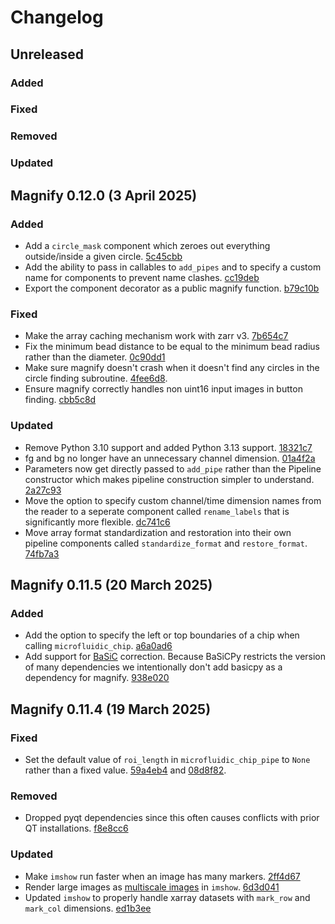 # Changelog

## Unreleased

### Added

### Fixed

### Removed

### Updated


## Magnify 0.12.0 (3 April 2025)

### Added
 - Add a `circle_mask` component which zeroes out everything outside/inside a given circle. [5c45cbb](https://github.com/FordyceLab/magnify/commit/5c45cbbe820121e7cf1e38a492ee9f573ff1e7f7)
 - Add the ability to pass in callables to `add_pipes` and to specify a custom name for components to prevent name clashes. [cc19deb](https://github.com/FordyceLab/magnify/commit/cc19debac94aff56edb217b1ad83acbd2a11ba33)
 - Export the component decorator as a public magnify function. [b79c10b](https://github.com/FordyceLab/magnify/commit/b79c10ba24e751bd86ab4a4628708729378cbcb9)

### Fixed
 - Make the array caching mechanism work with zarr v3. [7b654c7](https://github.com/FordyceLab/magnify/commit/7b654c744a917bc087ae5023aa6ed655d0cbb722)
 - Fix the minimum bead distance to be equal to the minimum bead radius rather than the diameter. [0c90dd1](https://github.com/FordyceLab/magnify/commit/0c90dd1a856390304581f02db3f61900273a9bd3)
 - Make sure magnify doesn't crash when it doesn't find any circles in the circle finding subroutine. [4fee6d8](https://github.com/FordyceLab/magnify/commit/4fee6d8e7572bca75b60f26d58fb5333a15dfc52).
 - Ensure magnify correctly handles non uint16 input images in button finding. [cbb5c8d](https://github.com/FordyceLab/magnify/commit/cbb5c8d9da2c63f2b6849ec1808104e5bc407784)

### Updated
 - Remove Python 3.10 support and added Python 3.13 support. [18321c7](https://github.com/FordyceLab/magnify/commit/18321c7101d481ec8b5017cca6454e2f8f4d56ab)
 - fg and bg no longer have an unnecessary channel dimension. [01a4f2a](https://github.com/FordyceLab/magnify/commit/01a4f2adb47bf72ebdabd0dafd22d6b53be31add)
 - Parameters now get directly passed to `add_pipe` rather than the Pipeline constructor which makes pipeline construction simpler to understand. [2a27c93](https://github.com/FordyceLab/magnify/commit/2a27c93e6d375568e9ec0c4b6652509f6d61dc7e)
 - Move the option to specify custom channel/time dimension names from the reader to a seperate component called `rename_labels` that is significantly more flexible. [dc741c6](https://github.com/FordyceLab/magnify/commit/dc741c613456d97bb59084f40bc41e10ca012f80)
 - Move array format standardization and restoration into their own pipeline components called `standardize_format` and `restore_format`. [74fb7a3](https://github.com/FordyceLab/magnify/commit/74fb7a3ffcbc2dfbbe6bda90dd4876686a326851)


## Magnify 0.11.5 (20 March 2025)

### Added
 - Add the option to specify the left or top boundaries of a chip when calling `microfluidic_chip`. [a6a0ad6](https://github.com/FordyceLab/magnify/commit/a6a0ad64be723be07e573c3146c683a026bdc8b9)
 - Add support for [BaSiC](https://github.com/peng-lab/BaSiCPy) correction. Because BaSiCPy restricts the version of many dependencies we intentionally don't add basicpy as a dependency for magnify. [938e020](https://github.com/FordyceLab/magnify/commit/938e0207e4ccca5d767d3eb44e508e2b2b140280)


## Magnify 0.11.4 (19 March 2025)

### Fixed
 - Set the default value of `roi_length` in `microfluidic_chip_pipe` to `None` rather than a fixed value. [59a4eb4](https://github.com/FordyceLab/magnify/commit/59a4eb48338d24ee3faeb31487940d5061978db5) and [08d8f82](https://github.com/FordyceLab/magnify/commit/08d8f82abb0e194e27e8def9b6e6c444a8a29c97).

### Removed
 - Dropped pyqt dependencies since this often causes conflicts with prior QT installations. [f8e8cc6](https://github.com/FordyceLab/magnify/commit/f8e8cc67a1838ab7ecb592af4f1b104f122b077d)

### Updated
 - Make `imshow` run faster when an image has many markers. [2ff4d67](https://github.com/FordyceLab/magnify/commit/2ff4d678d153d82caa912518bdf750d4b382d6db)
 - Render large images as [multiscale images](https://napari.org/stable/howtos/layers/image.html#multiscale-images) in `imshow`. [6d3d041](https://github.com/FordyceLab/magnify/commit/6d3d041ecb8cd9df737a151715e5252e9c9f2b7b)
 - Updated `imshow` to properly handle xarray datasets with `mark_row` and `mark_col` dimensions. [ed1b3ee](https://github.com/FordyceLab/magnify/commit/ed1b3ee0017e3c91034942a6ad2531f32bfaa103)
